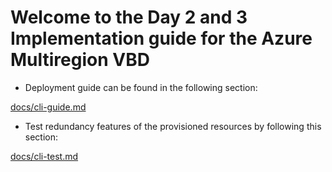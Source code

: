 # Welcome to the Day 2 and 3 Implementation guide for the Azure Multiregion VBD

* Deployment guide can be found in the following section:

[docs/cli-guide.md](docs/cli-guide.md)

* Test redundancy features of the provisioned resources by following this section:

[docs/cli-test.md](docs/cli-test.md)
